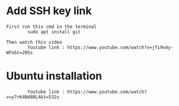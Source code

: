 # Add SSH key link
    First run this cmd in the terminal
            sudo apt install git

    Then watch this video
            Youtube link : https://www.youtube.com/watch?v=jfi9n4y-WFo&t=205s


# Ubuntu installation 

            Youtube link : https://www.youtube.com/watch?v=y7rK4Nd88L4&t=532s

